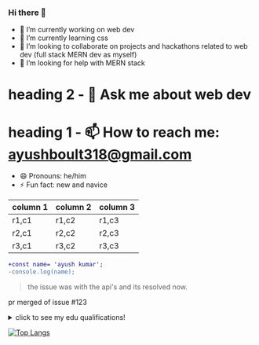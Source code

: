 ### Hi there 👋

- 🔭 I’m currently working on web dev
- 🌱 I’m currently learning css 
- 👯 I’m looking to collaborate on projects and hackathons related to web dev (full stack MERN dev as myself)
- 🤔 I’m looking for help with MERN stack
# heading 2 - 💬 Ask me about web dev
# heading 1 - 📫 How to reach me: ayushboult318@gmail.com
- 😄 Pronouns: he/him
- ⚡ Fun fact: new and navice

| column 1 | column 2 | column 3 |
| :---| :--- |:---|
|r1,c1     | r1,c2    | r1,c3    |
| r2,c1    |r2,c2     |r2,c3     |
|r3,c1     |r3,c2     |r3,c3     |

```diff
+const name= 'ayush kumar';
-console.log(name);
```
> the issue was with the api's and its resolved now.

 pr merged of issue #123

<!-- hi guys i am ayush kumar -->

<details>
	<summary>click to see my edu qualifications!</summary>

 	#### school
  	- ncps
   	- gha
    	#### college
     	-kiet
</details>


[![Top Langs](https://github-readme-stats.vercel.app/api/top-langs/?username=anuraghazra&layout=donut)](https://github.com/anuraghazra/github-readme-stats)
